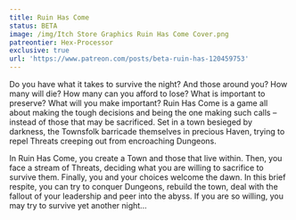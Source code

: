```yaml
---
title: Ruin Has Come
status: BETA
image: /img/Itch Store Graphics Ruin Has Come Cover.png
patreontier: Hex-Processor
exclusive: true
url: 'https://www.patreon.com/posts/beta-ruin-has-120459753'
---
```


Do you have what it takes to survive the night? And those around you? How many will die? How many can you afford to lose? What is important to preserve? What will you make important? Ruin Has Come is a game all about making the tough decisions and being the one making such calls – instead of those that may be sacrificed. Set in a town besieged by darkness, the Townsfolk barricade themselves in precious Haven, trying to repel Threats creeping out from encroaching Dungeons. 

In Ruin Has Come, you create a Town and those that live within. Then, you face a stream of Threats, deciding what you are willing to sacrifice to survive them. Finally, you and your choices welcome the dawn. In this brief respite, you can try to conquer Dungeons, rebuild the town, deal with the fallout of your leadership and peer into the abyss. If you are so willing, you may try to survive yet another night… 
